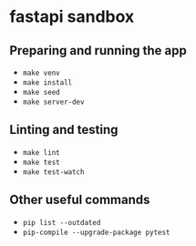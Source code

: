 # fastapi sandbox

## Preparing and running the app

* `make venv`
* `make install`
* `make seed`
* `make server-dev`

## Linting and testing

* `make lint`
* `make test`
* `make test-watch`

## Other useful commands

* `pip list --outdated`
* `pip-compile --upgrade-package pytest`
